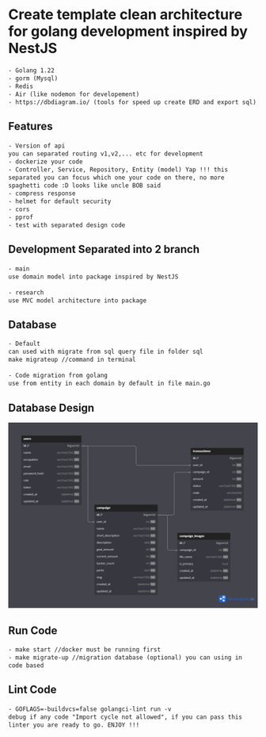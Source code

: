 # Create template clean architecture for golang development inspired by NestJS 

    - Golang 1.22
    - gorm (Mysql)
    - Redis
    - Air (like nodemon for developement)
    - https://dbdiagram.io/ (tools for speed up create ERD and export sql)

## Features
    - Version of api 
    you can separated routing v1,v2,... etc for development
    - dockerize your code
    - Controller, Service, Repository, Entity (model) Yap !!! this separated you can focus which one your code on there, no more spaghetti code :D looks like uncle BOB said
    - compress response
    - helmet for default security
    - cors
    - pprof
    - test with separated design code

## Development Separated into 2 branch
    - main
    use domain model into package inspired by NestJS

    - research 
    use MVC model architecture into package

## Database
    - Default
    can used with migrate from sql query file in folder sql
    make migrateup //command in terminal

    - Code migration from golang
    use from entity in each domain by default in file main.go

## Database Design

![Database Design](./bwacourse.png)

## Run Code
    - make start //docker must be running first
    - make migrate-up //migration database (optional) you can using in code based

## Lint Code
    - GOFLAGS=-buildvcs=false golangci-lint run -v
    debug if any code "Import cycle not allowed", if you can pass this linter you are ready to go. ENJOY !!!

